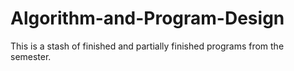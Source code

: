 # Algorithm-and-Program-Design
This is a stash of finished and partially finished programs from the semester. 

